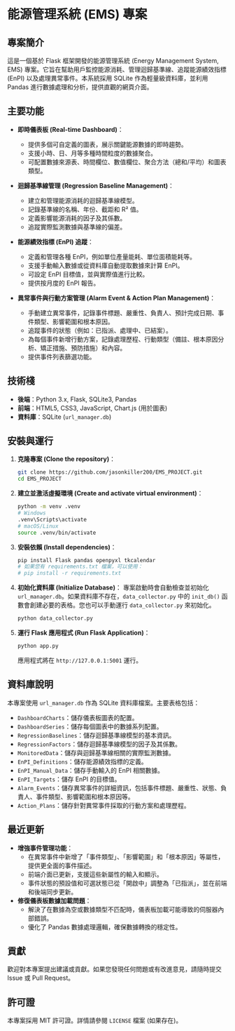 # 能源管理系統 (EMS) 專案

## 專案簡介

這是一個基於 Flask 框架開發的能源管理系統 (Energy Management System, EMS) 專案。它旨在幫助用戶監控能源消耗、管理迴歸基準線、追蹤能源績效指標 (EnPI) 以及處理異常事件。本系統採用 SQLite 作為輕量級資料庫，並利用 Pandas 進行數據處理和分析，提供直觀的網頁介面。

## 主要功能

*   **即時儀表板 (Real-time Dashboard)**：
    *   提供多個可自定義的圖表，展示關鍵能源數據的即時趨勢。
    *   支援小時、日、月等多種時間粒度的數據聚合。
    *   可配置數據來源表、時間欄位、數值欄位、聚合方法（總和/平均）和圖表類型。

*   **迴歸基準線管理 (Regression Baseline Management)**：
    *   建立和管理能源消耗的迴歸基準線模型。
    *   記錄基準線的名稱、年份、截距和 R² 值。
    *   定義影響能源消耗的因子及其係數。
    *   追蹤實際監測數據與基準線的偏差。

*   **能源績效指標 (EnPI) 追蹤**：
    *   定義和管理各種 EnPI，例如單位產量能耗、單位面積能耗等。
    *   支援手動輸入數據或從資料庫自動提取數據來計算 EnPI。
    *   可設定 EnPI 目標值，並與實際值進行比較。
    *   提供按月度的 EnPI 報告。

*   **異常事件與行動方案管理 (Alarm Event & Action Plan Management)**：
    *   手動建立異常事件，記錄事件標題、嚴重性、負責人、預計完成日期、事件類型、影響範圍和根本原因。
    *   追蹤事件的狀態（例如：已指派、處理中、已結案）。
    *   為每個事件新增行動方案，記錄處理歷程、行動類型（備註、根本原因分析、矯正措施、預防措施）和內容。
    *   提供事件列表篩選功能。

## 技術棧

*   **後端**：Python 3.x, Flask, SQLite3, Pandas
*   **前端**：HTML5, CSS3, JavaScript, Chart.js (用於圖表)
*   **資料庫**：SQLite (`url_manager.db`)

## 安裝與運行

1.  **克隆專案 (Clone the repository)**：
    ```bash
    git clone https://github.com/jasonkiller200/EMS_PROJECT.git
    cd EMS_PROJECT
    ```

2.  **建立並激活虛擬環境 (Create and activate virtual environment)**：
    ```bash
    python -m venv .venv
    # Windows
    .venv\Scripts\activate
    # macOS/Linux
    source .venv/bin/activate
    ```

3.  **安裝依賴 (Install dependencies)**：
    ```bash
    pip install Flask pandas openpyxl tkcalendar
    # 如果您有 requirements.txt 檔案，可以使用：
    # pip install -r requirements.txt
    ```

4.  **初始化資料庫 (Initialize Database)**：
    專案啟動時會自動檢查並初始化 `url_manager.db`。如果資料庫不存在，`data_collector.py` 中的 `init_db()` 函數會創建必要的表格。您也可以手動運行 `data_collector.py` 來初始化。
    ```bash
    python data_collector.py
    ```

5.  **運行 Flask 應用程式 (Run Flask Application)**：
    ```bash
    python app.py
    ```
    應用程式將在 `http://127.0.0.1:5001` 運行。

## 資料庫說明

本專案使用 `url_manager.db` 作為 SQLite 資料庫檔案。主要表格包括：

*   `DashboardCharts`：儲存儀表板圖表的配置。
*   `DashboardSeries`：儲存每個圖表中的數據系列配置。
*   `RegressionBaselines`：儲存迴歸基準線模型的基本資訊。
*   `RegressionFactors`：儲存迴歸基準線模型的因子及其係數。
*   `MonitoredData`：儲存與迴歸基準線相關的實際監測數據。
*   `EnPI_Definitions`：儲存能源績效指標的定義。
*   `EnPI_Manual_Data`：儲存手動輸入的 EnPI 相關數據。
*   `EnPI_Targets`：儲存 EnPI 的目標值。
*   `Alarm_Events`：儲存異常事件的詳細資訊，包括事件標題、嚴重性、狀態、負責人、事件類型、影響範圍和根本原因等。
*   `Action_Plans`：儲存針對異常事件採取的行動方案和處理歷程。

## 最近更新

*   **增強事件管理功能**：
    *   在異常事件中新增了「事件類型」、「影響範圍」和「根本原因」等屬性，提供更全面的事件描述。
    *   前端介面已更新，支援這些新屬性的輸入和顯示。
    *   事件狀態的預設值和可選狀態已從「開啟中」調整為「已指派」，並在前端和後端同步更新。
*   **修復儀表板數據加載問題**：
    *   解決了在數據為空或數據類型不匹配時，儀表板加載可能導致的伺服器內部錯誤。
    *   優化了 Pandas 數據處理邏輯，確保數據轉換的穩定性。

## 貢獻

歡迎對本專案提出建議或貢獻。如果您發現任何問題或有改進意見，請隨時提交 Issue 或 Pull Request。

## 許可證

本專案採用 MIT 許可證。詳情請參閱 `LICENSE` 檔案 (如果存在)。